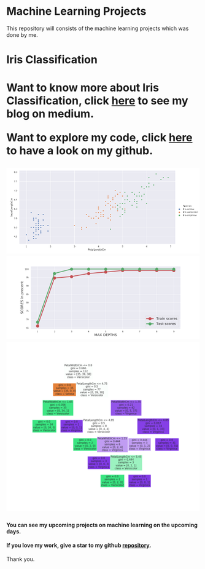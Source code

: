 # Machine Learning Projects
This repository will consists of the machine learning projects which was done by me.
<h1 style="align:center">Iris Classification<h1>

Want to know more about Iris Classification, click [here](https://medium.com/@Ashok_kumar_K/iris-species-classification-machine-learning-model-8d7fa4e48f81) to see my blog on medium.

Want to explore my code, click [here](https://github.com/ASHOKKUMAR-K/Machine-Learning-Projects/tree/master/Iris) to have a look on my github.

<img src="Iris/blog_images/petal_sepal_length.png" alt="Petal and Sepal Length">
<img src="Iris/blog_images/model_performance.png" alt="Model Performance">
<img src="Iris/blog_images/decision_tree.png" alt="Decision Tree">

#### You can see my upcoming projects on machine learning on the upcoming days.

#### If you love my work, give a star to my github [repository](https://github.com/ASHOKKUMAR-K/Machine-Learning-Projects).
Thank you.

